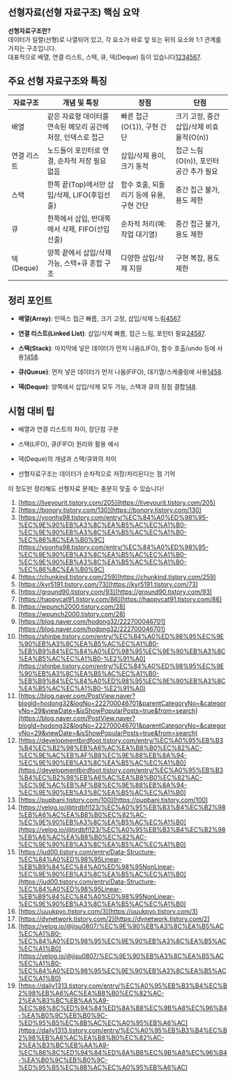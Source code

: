 ## 선형자료(선형 자료구조) 핵심 요약

**선형자료구조란?**  
데이터가 일렬(선형)로 나열되어 있고, 각 요소가 바로 앞 또는 뒤의 요소와 1:1 관계를 가지는 구조입니다.  
대표적으로 배열, 연결 리스트, 스택, 큐, 덱(Deque) 등이 있습니다[1](https://liveyourit.tistory.com/205)[2](https://bonory.tistory.com/130)[3](https://yoonhs98.tistory.com/entry/%EC%84%A0%ED%98%95-%EC%9E%90%EB%A3%8C%EA%B5%AC%EC%A1%B0-%EC%9E%90%EB%A3%8C%EA%B5%AC%EC%A1%B0-%EC%86%8C%EA%B0%9C)[4](https://chunkind.tistory.com/259)[5](https://kyr5191.tistory.com/73)[6](https://ground90.tistory.com/93)[7](https://happycat91.tistory.com/86).

## 주요 선형 자료구조와 특징

|자료구조|개념 및 특징|장점|단점|
|---|---|---|---|
|배열|같은 자료형 데이터를 연속된 메모리 공간에 저장, 인덱스로 접근|빠른 접근(O(1)), 구현 간단|크기 고정, 중간 삽입/삭제 비효율적(O(n))|
|연결 리스트|노드들이 포인터로 연결, 순차적 저장 필요 없음|삽입/삭제 용이, 크기 동적|접근 느림(O(n)), 포인터 공간 추가 필요|
|스택|한쪽 끝(Top)에서만 삽입/삭제, LIFO(후입선출)|함수 호출, 되돌리기 등에 유용, 구현 간단|중간 접근 불가, 용도 제한|
|큐|한쪽에서 삽입, 반대쪽에서 삭제, FIFO(선입선출)|순차적 처리(예: 작업 대기열)|중간 접근 불가, 용도 제한|
|덱(Deque)|양쪽 끝에서 삽입/삭제 가능, 스택+큐 혼합 구조|다양한 삽입/삭제 지원|구현 복잡, 용도 제한|

## 정리 포인트

- **배열(Array)**: 인덱스 접근 빠름, 크기 고정, 삽입/삭제 느림[4](https://chunkind.tistory.com/259)[5](https://kyr5191.tistory.com/73)[6](https://ground90.tistory.com/93)[7](https://happycat91.tistory.com/86).
    
- **연결 리스트(Linked List)**: 삽입/삭제 빠름, 접근 느림, 포인터 필요[2](https://bonory.tistory.com/130)[4](https://chunkind.tistory.com/259)[5](https://kyr5191.tistory.com/73)[8](https://wpunch2000.tistory.com/28)[7](https://happycat91.tistory.com/86).
    
- **스택(Stack)**: 마지막에 넣은 데이터가 먼저 나옴(LIFO), 함수 호출/undo 등에 사용[1](https://liveyourit.tistory.com/205)[4](https://chunkind.tistory.com/259)[5](https://kyr5191.tistory.com/73)[8](https://wpunch2000.tistory.com/28).
    
- **큐(Queue)**: 먼저 넣은 데이터가 먼저 나옴(FIFO), 대기열/스케줄링에 사용[1](https://liveyourit.tistory.com/205)[4](https://chunkind.tistory.com/259)[5](https://kyr5191.tistory.com/73)[8](https://wpunch2000.tistory.com/28).
    
- **덱(Deque)**: 양쪽에서 삽입/삭제 모두 가능, 스택과 큐의 장점 결합[1](https://liveyourit.tistory.com/205)[4](https://chunkind.tistory.com/259)[8](https://wpunch2000.tistory.com/28).
    

## 시험 대비 팁

- 배열과 연결 리스트의 차이, 장단점 구분
    
- 스택(LIFO), 큐(FIFO) 원리와 활용 예시
    
- 덱(Deque)의 개념과 스택/큐와의 차이
    
- 선형자료구조는 데이터가 순차적으로 저장/처리된다는 점 기억
    

이 정도만 정리해도 선형자료 문제는 충분히 맞출 수 있습니다!

1. [https://liveyourit.tistory.com/205](https://liveyourit.tistory.com/205)
2. [https://bonory.tistory.com/130](https://bonory.tistory.com/130)
3. [https://yoonhs98.tistory.com/entry/%EC%84%A0%ED%98%95-%EC%9E%90%EB%A3%8C%EA%B5%AC%EC%A1%B0-%EC%9E%90%EB%A3%8C%EA%B5%AC%EC%A1%B0-%EC%86%8C%EA%B0%9C](https://yoonhs98.tistory.com/entry/%EC%84%A0%ED%98%95-%EC%9E%90%EB%A3%8C%EA%B5%AC%EC%A1%B0-%EC%9E%90%EB%A3%8C%EA%B5%AC%EC%A1%B0-%EC%86%8C%EA%B0%9C)
4. [https://chunkind.tistory.com/259](https://chunkind.tistory.com/259)
5. [https://kyr5191.tistory.com/73](https://kyr5191.tistory.com/73)
6. [https://ground90.tistory.com/93](https://ground90.tistory.com/93)
7. [https://happycat91.tistory.com/86](https://happycat91.tistory.com/86)
8. [https://wpunch2000.tistory.com/28](https://wpunch2000.tistory.com/28)
9. [https://blog.naver.com/hodong32/222700046701](https://blog.naver.com/hodong32/222700046701)
10. [https://shinbe.tistory.com/entry/%EC%84%A0%ED%98%95%EC%9E%90%EB%A3%8C%EA%B5%AC%EC%A1%B0-%EB%B9%84%EC%84%A0%ED%98%95%EC%9E%90%EB%A3%8C%EA%B5%AC%EC%A1%B0-%E2%91%A0](https://shinbe.tistory.com/entry/%EC%84%A0%ED%98%95%EC%9E%90%EB%A3%8C%EA%B5%AC%EC%A1%B0-%EB%B9%84%EC%84%A0%ED%98%95%EC%9E%90%EB%A3%8C%EA%B5%AC%EC%A1%B0-%E2%91%A0)
11. [https://blog.naver.com/PostView.naver?blogId=hodong32&logNo=222700046701&parentCategoryNo=&categoryNo=29&viewDate=&isShowPopularPosts=true&from=search](https://blog.naver.com/PostView.naver?blogId=hodong32&logNo=222700046701&parentCategoryNo=&categoryNo=29&viewDate=&isShowPopularPosts=true&from=search)
12. [https://developmentbirdfoot.tistory.com/entry/%EC%A0%95%EB%B3%B4%EC%B2%98%EB%A6%AC%EA%B8%B0%EC%82%AC-%EC%9E%AC%EB%AF%B8%EC%9E%88%EB%8A%94-%EC%9E%90%EB%A3%8C%EA%B5%AC%EC%A1%B0](https://developmentbirdfoot.tistory.com/entry/%EC%A0%95%EB%B3%B4%EC%B2%98%EB%A6%AC%EA%B8%B0%EC%82%AC-%EC%9E%AC%EB%AF%B8%EC%9E%88%EB%8A%94-%EC%9E%90%EB%A3%8C%EA%B5%AC%EC%A1%B0)
13. [https://pupbani.tistory.com/100](https://pupbani.tistory.com/100)
14. [https://velog.io/@tjrdbfl123/%EC%A0%95%EB%B3%B4%EC%B2%98%EB%A6%AC%EA%B8%B0%EC%82%AC-%EC%9E%90%EB%A3%8C%EA%B5%AC%EC%A1%B0](https://velog.io/@tjrdbfl123/%EC%A0%95%EB%B3%B4%EC%B2%98%EB%A6%AC%EA%B8%B0%EC%82%AC-%EC%9E%90%EB%A3%8C%EA%B5%AC%EC%A1%B0)
15. [https://jud00.tistory.com/entry/Data-Structure-%EC%84%A0%ED%98%95Linear-%EB%B9%84%EC%84%A0%ED%98%95NonLinear-%EC%9E%90%EB%A3%8C%EA%B5%AC%EC%A1%B0](https://jud00.tistory.com/entry/Data-Structure-%EC%84%A0%ED%98%95Linear-%EB%B9%84%EC%84%A0%ED%98%95NonLinear-%EC%9E%90%EB%A3%8C%EA%B5%AC%EC%A1%B0)
16. [https://uuukpyo.tistory.com/3](https://uuukpyo.tistory.com/3)
17. [https://dynetwork.tistory.com/2](https://dynetwork.tistory.com/2)
18. [https://velog.io/@jisu0807/%EC%9E%90%EB%A3%8C%EA%B5%AC%EC%A1%B0-%EC%84%A0%ED%98%95%EC%9E%90%EB%A3%8C%EA%B5%AC%EC%A1%B0](https://velog.io/@jisu0807/%EC%9E%90%EB%A3%8C%EA%B5%AC%EC%A1%B0-%EC%84%A0%ED%98%95%EC%9E%90%EB%A3%8C%EA%B5%AC%EC%A1%B0)
19. [https://daily1313.tistory.com/entry/%EC%A0%95%EB%B3%B4%EC%B2%98%EB%A6%AC%EA%B8%B0%EC%82%AC-2%EA%B3%BC%EB%AA%A9-%EC%86%8C%ED%94%84%ED%8A%B8%EC%9B%A8%EC%96%B4-%EA%B0%9C%EB%B0%9C-%ED%95%B5%EC%8B%AC%EC%A0%95%EB%A6%AC](https://daily1313.tistory.com/entry/%EC%A0%95%EB%B3%B4%EC%B2%98%EB%A6%AC%EA%B8%B0%EC%82%AC-2%EA%B3%BC%EB%AA%A9-%EC%86%8C%ED%94%84%ED%8A%B8%EC%9B%A8%EC%96%B4-%EA%B0%9C%EB%B0%9C-%ED%95%B5%EC%8B%AC%EC%A0%95%EB%A6%AC)